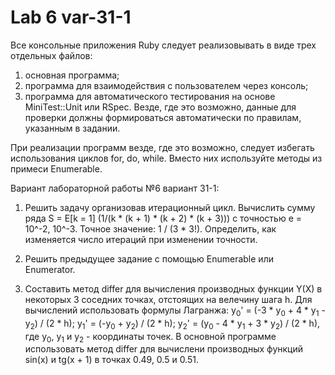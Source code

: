 # Lab 6 var-31-1

Все консольные приложения Ruby следует реализовывать в виде трех
отдельных файлов:
1. основная программа;
2. программа для взаимодействия с пользователем через консоль;
3. программа для автоматического тестирования на основе MiniTest::Unit
или RSpec. Везде, где это возможно, данные для проверки должны
формироваться автоматически по правилам, указанным в задании.

При реализации программ везде, где это возможно, следует избегать
использования циклов for, do, while. Вместо них используйте методы из
примеси Enumerable.

Вариант лабораторной работы №6 вариант 31-1:

1) Решить задачу организовав итерационный цикл. Вычислить сумму ряда S = E[k = 1] (1/(k * (k + 1) * (k + 2) * (k + 3))) с точностью e = 10^-2, 10^-3. Точное значение: 1 / (3 * 3!). Определить, как изменяется число итераций при изменении точности.

2) Решить предыдущее задание с помощью Enumerable или Enumerator.

3) Составить метод differ для вычисления производных функции Y(X) в некоторых 3 соседних точках, отстоящих на велечину шага h. Для вычислений использовать формулы Лагранжа: y<sub>0</sub>' = (-3 * y<sub>0</sub> + 4 * y<sub>1</sub> - y<sub>2</sub>) / (2 * h); y<sub>1</sub>' = (-y<sub>0</sub> + y<sub>2</sub>) / (2 * h); y<sub>2</sub>' = (y<sub>0</sub> - 4 * y<sub>1</sub> + 3 * y<sub>2</sub>) / (2 * h), где y<sub>0</sub>, y<sub>1</sub> и y<sub>2</sub> - координаты точек. В основной программе использовать метод differ для вычислени производных функций sin(x) и tg(x + 1) в точках 0.49, 0.5 и 0.51.